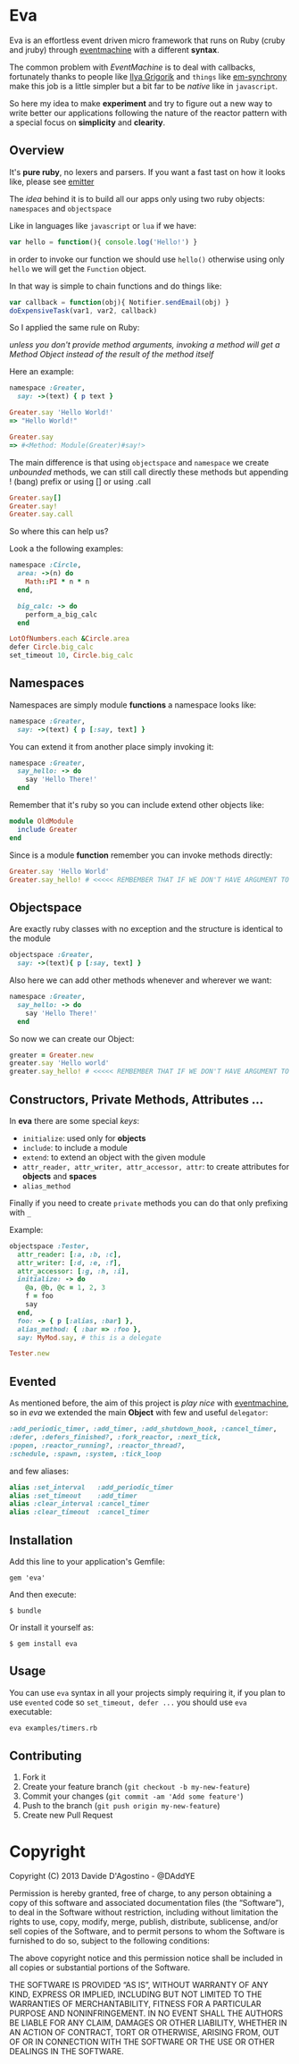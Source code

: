 # Eva

Eva is an effortless event driven micro framework that runs on Ruby (cruby and jruby) through
[eventmachine](http://eventmachine.rubyforge.org) with a different **syntax**.

The common problem with *EventMachine* is to deal with callbacks, fortunately thanks to
people like [Ilya Grigorik](https://github.com/igrigorik) and `things`
like [em-synchrony](https://github.com/igrigorik/em-synchrony) make this job is a little simpler but
a bit far to be _native_ like in `javascript`.

So here my idea to make **experiment** and try to figure out a new way to write better our applications
following the nature of the reactor pattern with a special focus on **simplicity** and **clearity**.


## Overview

It's **pure ruby**, no lexers and parsers. If you want a fast tast on how it looks like, 
please see [emitter](https://github.com/DAddYE/eva/blob/master/lib/eva/emitter.rb)

The _idea_ behind it is to build all our apps only using two ruby objects: `namespaces` and `objectspace`

Like in languages like `javascript` or `lua` if we have:

```js
var hello = function(){ console.log('Hello!') }
```

in order to invoke our function we should use `hello()` otherwise using only `hello` we will get
the `Function` object.

In that way is simple to chain functions and do things like:

```js
var callback = function(obj){ Notifier.sendEmail(obj) }
doExpensiveTask(var1, var2, callback)
```

So I applied the same rule on Ruby:

_unless you don't provide method arguments, invoking a method will get a Method Object instead of the result of the method itself_

Here an example:

```rb
namespace :Greater,
  say: ->(text) { p text }

Greater.say 'Hello World!'
=> "Hello World!"

Greater.say
=> #<Method: Module(Greater)#say!>
```

The main difference is that using `objectspace` and `namespace` we create
*unbounded* methods, we can still call directly these methods but appending ! (bang) prefix
or using [] or using .call

```rb
Greater.say[]
Greater.say!
Greater.say.call
```

So where this can help us?

Look a the following examples:

```rb
namespace :Circle,
  area: ->(n) do
    Math::PI * n * n
  end,

  big_calc: -> do
    perform_a_big_calc
  end

LotOfNumbers.each &Circle.area
defer Circle.big_calc
set_timeout 10, Circle.big_calc
```

## Namespaces

Namespaces are simply module **functions** a namespace looks like:

```rb
namespace :Greater,
  say: ->(text) { p [:say, text] }
```

You can extend it from another place simply invoking it:

```rb
namespace :Greater,
  say_hello: -> do
    say 'Hello There!'
  end
```

Remember that it's ruby so you can include extend other objects like:

```rb
module OldModule
  include Greater
end
```

Since is a module **function** remember you can invoke methods directly:

```rb
Greater.say 'Hello World'
Greater.say_hello! # <<<<< REMBEMBER THAT IF WE DON'T HAVE ARGUMENT TO ADD A ! or []
```

## Objectspace

Are exactly ruby classes with no exception and the structure is identical to the module

```rb
objectspace :Greater,
  say: ->(text){ p [:say, text] }
```

Also here we can add other methods whenever and wherever we want:

```rb
namespace :Greater,
  say_hello: -> do
    say 'Hello There!'
  end
```

So now we can create our Object:

```rb
greater = Greater.new
greater.say 'Hello world'
greater.say_hello! # <<<<< REMBEMBER THAT IF WE DON'T HAVE ARGUMENT TO ADD A ! or []
```

## Constructors, Private Methods, Attributes ...

In **eva** there are some special _keys_:

* `initialize`: used only for **objects**
* `include`: to include a module
* `extend`: to extend an object with the given module
* `attr_reader, attr_writer, attr_accessor, attr`: to create attributes for **objects** and **spaces**
* `alias_method`

Finally if you need to create `private` methods you can do that only prefixing with `_`

Example:

```rb
objectspace :Tester,
  attr_reader: [:a, :b, :c],
  attr_writer: [:d, :e, :f],
  attr_accessor: [:g, :h, :i],
  initialize: -> do
    @a, @b, @c = 1, 2, 3
    f = foo
    say
  end,
  foo: -> { p [:alias, :bar] },
  alias_method: { :bar => :foo },
  say: MyMod.say, # this is a delegate

Tester.new
```

## Evented

As mentioned before, the aim of this project is _play nice_ with [eventmachine](http://eventmachine.rubyforge.org),
so in _eva_ we extended the main **Object** with few and useful `delegator`:

```rb
:add_periodic_timer, :add_timer, :add_shutdown_hook, :cancel_timer,
:defer, :defers_finished?, :fork_reactor, :next_tick,
:popen, :reactor_running?, :reactor_thread?,
:schedule, :spawn, :system, :tick_loop
```

and few aliases:

```rb
alias :set_interval   :add_periodic_timer
alias :set_timeout    :add_timer
alias :clear_interval :cancel_timer
alias :clear_timeout  :cancel_timer
```

## Installation

Add this line to your application's Gemfile:

    gem 'eva'

And then execute:

    $ bundle

Or install it yourself as:

    $ gem install eva

## Usage

You can use `eva` syntax in all your projects simply requiring it, if you plan to use `evented` code
so `set_timeout, defer ...` you should use `eva` executable:

```sh
eva examples/timers.rb
```

## Contributing

1. Fork it
2. Create your feature branch (`git checkout -b my-new-feature`)
3. Commit your changes (`git commit -am 'Add some feature'`)
4. Push to the branch (`git push origin my-new-feature`)
5. Create new Pull Request

# Copyright

Copyright (C) 2013 Davide D'Agostino - @DAddYE

Permission is hereby granted, free of charge, to any person obtaining a copy of this software and associated documentation files (the “Software”), to deal in the Software without restriction, including without limitation the rights to use, copy, modify, merge, publish, distribute, sublicense, and/or sell copies of the Software, and to permit persons to whom the Software is furnished to do so, subject to the following conditions:

The above copyright notice and this permission notice shall be included in all copies or substantial portions of the Software.

THE SOFTWARE IS PROVIDED “AS IS”, WITHOUT WARRANTY OF ANY KIND, EXPRESS OR IMPLIED, INCLUDING BUT NOT LIMITED TO THE WARRANTIES OF MERCHANTABILITY, FITNESS FOR A PARTICULAR PURPOSE AND NONINFRINGEMENT. IN NO EVENT SHALL THE AUTHORS BE LIABLE FOR ANY CLAIM, DAMAGES OR OTHER LIABILITY, WHETHER IN AN ACTION OF CONTRACT, TORT OR OTHERWISE, ARISING FROM, OUT OF OR IN CONNECTION WITH THE SOFTWARE OR THE USE OR OTHER DEALINGS IN THE SOFTWARE.
